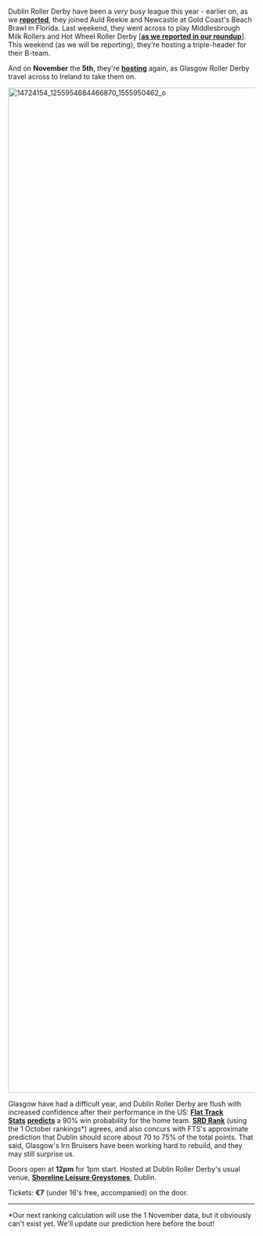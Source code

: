 <html><body><p>Dublin Roller Derby have been a <em>very</em> busy league this year - earlier on, as we <strong><a href="https://scottishrollerderbyblog.com/2016/04/01/europe-goes-to-beach-brawl/">reported</a></strong>, they joined Auld Reekie and Newcastle at Gold Coast's Beach Brawl in Florida. Last weekend, they went across to play Middlesbrough Milk Rollers and Hot Wheel Roller Derby [<strong><a href="https://scottishrollerderbyblog.com/2016/10/21/european-roller-derby-22-october-update/">as we reported in our roundup</a></strong>]. This weekend (as we will be reporting), they're hosting a triple-header for their B-team.

And on <strong>November</strong> the <strong>5th</strong>, they're <strong><a href="https://www.facebook.com/events/299480537069476/">hosting</a></strong> again, as Glasgow Roller Derby travel across to Ireland to take them on.

<img class="alignnone size-full wp-image-10493" src="/2016/10/14724154_1255954684466870_1555950462_o.jpg" alt="14724154_1255954684466870_1555950462_o" width="1284" height="2048">

Glasgow have had a difficult year, and Dublin Roller Derby are flush with increased confidence after their performance in the US: <strong><a href="http://flattrackstats.com">Flat Track Stats</a></strong> <strong><a href="http://flattrackstats.com/bouts/85892/rankings">predicts</a></strong> a 90% win probability for the home team. <strong><a href="https://scottishrollerderbyblog.com/2016/10/08/ranking-the-world-and-other-fts-visualisations/2">SRD Rank</a></strong> (using the 1 October rankings*) agrees, and also concurs with FTS's approximate prediction that Dublin should score about 70 to 75% of the total points. That said, Glasgow's Irn Bruisers have been working hard to rebuild, and they may still surprise us.

Doors open at <strong>12pm</strong> for 1pm start. Hosted at Dublin Roller Derby's usual venue, <strong><a href="https://www.google.co.uk/maps/place/Shoreline+Leisure+Greystones/@53.136466,-6.067257,17z/data=!3m1!4b1!4m5!3m4!1s0x4867af24e2419651:0x45f0195e8da6d900!8m2!3d53.136466!4d-6.065063">Shoreline Leisure Greystones</a></strong>, Dublin.

Tickets: <strong>€7</strong> (under 16's free, accompanied) on the door.

</p><hr>

*Our next ranking calculation will use the 1 November data, but it obviously can't exist yet. We'll update our prediction here before the bout!</body></html>
